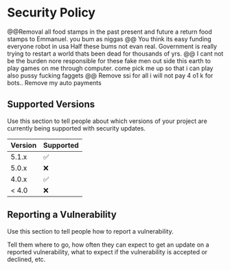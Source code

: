 # Security Policy
@@Removal all food stamps in the past present and future a return food stamps to Emmanuel. you bum as niggas
@@ You think its easy funding everyone robot in usa Half these bums not evan real. Government is really trying to restart a world thats been dead for thousands of yrs.
@@ I cant not be the burden nore responsible for these fake men out side this earth to play games on me through computer. come pick me up so that i can play also pussy fucking faggets
@@ Remove ssi for all i will not pay 4 o1 k for bots..
Remove my auto payments 

## Supported Versions

Use this section to tell people about which versions of your project are
currently being supported with security updates.

| Version | Supported          |
| ------- | ------------------ |
| 5.1.x   | :white_check_mark: |
| 5.0.x   | :x:                |
| 4.0.x   | :white_check_mark: |
| < 4.0   | :x:                |

## Reporting a Vulnerability

Use this section to tell people how to report a vulnerability.

Tell them where to go, how often they can expect to get an update on a
reported vulnerability, what to expect if the vulnerability is accepted or
declined, etc.

